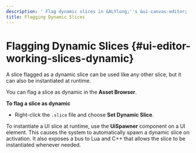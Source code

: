 ```yaml
---
description: ' Flag dynamic slices in &ALYlong;''s &ui-canvas-editor; . '
title: Flagging Dynamic Slices
---
```

# Flagging Dynamic Slices {#ui-editor-working-slices-dynamic}

A slice flagged as a dynamic slice can be used like any other slice, but it can also be instantiated at runtime\.

You can flag a slice as dynamic in the **Asset Browser**\.

**To flag a slice as dynamic**
+ Right\-click the `.slice` file and choose **Set Dynamic Slice**\.

To instantiate a UI slice at runtime, use the **UiSpawner** component on a UI element\. This causes the system to automatically spawn a dynamic slice on activation\. It also exposes a bus to Lua and C\+\+ that allows the slice to be instantiated whenever needed\.